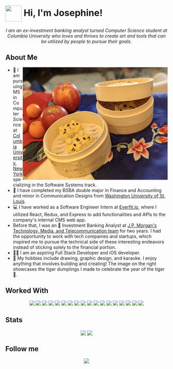 #   <img height="50" width="50" src="https://emojipedia-us.s3.dualstack.us-west-1.amazonaws.com/thumbs/320/microsoft/74/dino-cat_1f431-200d-1f409.png" align="center"> Hi, I'm Josephine!
 
<p align="center">
 <em>
    I am an ex-investment banking analyst turned Computer Science student at Columbia University who loves and thrives to create art and tools that can be utilized by people to pursue their goals.
 </em>
</p>
 
  
<h2> About Me </h2>
<img height="350" width="450" align="right" src="tiger-dumplings.png" />

- :lion: I am pursuing MS in Computer Science at <a href="https://www.columbia.edu/">Columbia University, New York </a> specializing in the Software Systems track.
- :bear: I have completed my BSBA double major in Finance and Accounting and minor in Communication Designs from <a href="https://wustl.edu/">Washington University of St. Louis</a>.
- 💻 I have worked as a Software Engineer Intern at <a href="https://everfit.io/">Everfit.io</a>, where I utilized React, Redux, and Express to add functionalities and APIs to the company's internal CMS web app.
- Before that, I was an :money_with_wings: Investment Banking Analyst at <a href="https://www.jpmorgan.com/solutions/cib/investment-banking">J.P. Morgan's Technology, Media, and Telecommunication team</a> for two years. I had the opportunity to work with tech companies and startups, which inspired me to pursue the technical side of these interesting endeavors instead of sticking solely to the financial portion.
- :woman_technologist: I am an aspiring Full Stack Developer and iOS developer.
- :art: My hobbies include drawing, graphic design, and karaoke. I enjoy anything that involves building and creating! The image on the right showcases the tiger dumplings I made to celebrate the year of the tiger 🐯.
 
<h2> Worked With </h2>
<p align="center">
 <!--Python-->
<code><img height="30" width:"30" src="https://img.shields.io/badge/python-%233776AB.svg?&style=flat-square&logo=python&logoColor=white" /></code>
<!--Swift-->
<code><img height="30" width:"30" src="https://img.shields.io/badge/Swift-FA7343?style=for-the-badge&logo=swift&logoColor=white" /></code>
<!--Ruby on Rails-->
<code><img height="30" width:"30" src="https://img.shields.io/badge/Ruby_on_Rails-CC0000?style=for-the-badge&logo=ruby-on-rails&logoColor=white" /></code>
<!--Java-->
<code><img height="30" width:"30" src="https://img.shields.io/badge/java-%23ED8B00.svg?&style=for-the-badge&logo=java&logoColor=white" /></code>
<!--C-->
<code><img height="30" width:"30" src="https://img.shields.io/badge/c%20-%2300599C.svg?&style=for-the-badge&logo=c&logoColor=white" /></code>
<!--JS-->
<code><img height="30" width:"30" src="https://img.shields.io/badge/javascript%20-%23323330.svg?&style=for-the-badge&logo=javascript&logoColor=%23F7DF1E" /></code>
<!--NodeJS-->
<code><img height="30" width:"30" src="https://img.shields.io/badge/express.js%20-%23404d59.svg?&style=for-the-badge" /></code>
<!--React-->
<code><img height="30" width:"30" src="https://img.shields.io/badge/react%20-%2320232a.svg?&style=for-the-badge&logo=react&logoColor=%2361DAFB" /></code>
<!--Bootstrap-->
<code><img height="30" width:"30" src="https://img.shields.io/badge/bootstrap%20-%23563D7C.svg?&style=for-the-badge&logo=bootstrap&logoColor=white" /></code>
 <!--Flask-->
<code><img height="30" width:"30" src="https://img.shields.io/badge/Flask-000000?style=for-the-badge&logo=flask&logoColor=white" /></code>
<!--Firebase-->
<code><img height="30" width:"30" src="https://img.shields.io/badge/firebase-ffca28?style=for-the-badge&logo=firebase&logoColor=black" /></code>
<!--PostgreSQL-->
<code><img height="30" width:"30" src="https://img.shields.io/badge/PostgreSQL-316192?style=for-the-badge&logo=postgresql&logoColor=white" /></code>
<!--MongoDB-->
<code><img height="30" width:"30" src="https://img.shields.io/badge/MongoDB-%234ea94b.svg?&style=for-the-badge&logo=mongodb&logoColor=white" /></code>
<!--Heroku-->
<code><img height="30" width:"30" src="https://img.shields.io/badge/Heroku-430098?style=for-the-badge&logo=heroku&logoColor=white" /></code>
 <!--HTML-->
<code><img height="30" width:"30" src="https://img.shields.io/badge/html5%20-%23E34F26.svg?&style=for-the-badge&logo=html5&logoColor=white" /></code>
<!--CSS-->
<code><img height="30" width:"30" src="https://img.shields.io/badge/css3%20-%231572B6.svg?&style=for-the-badge&logo=css3&logoColor=white" /></code>
<!--Blender-->
<code><img height="30" width:"30" src="https://img.shields.io/badge/blender-%23F5792A.svg?style=for-the-badge&logo=blender&logoColor=white" /></code>
<!--Figma-->
<code><img height="30" width:"30" src="https://img.shields.io/badge/Figma-F24E1E?style=for-the-badge&logo=figma&logoColor=white" /></code>
</p>

<h2> Stats </h2>
<p align="center">
<img align="center" width=420 src="http://github-profile-summary-cards.vercel.app/api/cards/profile-details?username=honey-grapes&theme=github" />
 <img align="center" width=250 src="https://github-readme-stats.vercel.app/api/top-langs/?username=honey-grapes&layout=compact"/>
</p>

<h2> Follow me </h2>
<p align="center">
<a href="https://www.linkedin.com/in/josephine-chan-927977b6/"><img src="https://img.shields.io/badge/linkedin-%230077B5.svg?&style=for-the-badge&logo=linkedin&logoColor=white" /></a>

<!-- <a href="https://github.com/honey-grapes"><img src="https://img.shields.io/badge/GitHub-100000?style=for-the-badge&logo=github&logoColor=white" /></a> &nbsp;  &nbsp; &nbsp;
 -->
